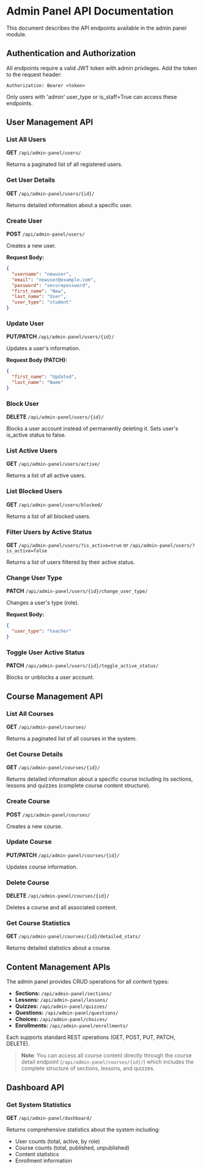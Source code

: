 # Admin Panel API Documentation

This document describes the API endpoints available in the admin panel module.

## Authentication and Authorization

All endpoints require a valid JWT token with admin privileges. Add the token to the request header:

```
Authorization: Bearer <token>
```

Only users with 'admin' user_type or is_staff=True can access these endpoints.

## User Management API

### List All Users

**GET** `/api/admin-panel/users/`

Returns a paginated list of all registered users.

### Get User Details

**GET** `/api/admin-panel/users/{id}/`

Returns detailed information about a specific user.

### Create User

**POST** `/api/admin-panel/users/`

Creates a new user.

**Request Body:**

```json
{
  "username": "newuser",
  "email": "newuser@example.com",
  "password": "securepassword",
  "first_name": "New",
  "last_name": "User",
  "user_type": "student"
}
```

### Update User

**PUT/PATCH** `/api/admin-panel/users/{id}/`

Updates a user's information.

**Request Body (PATCH):**

```json
{
  "first_name": "Updated",
  "last_name": "Name"
}
```

### Block User

**DELETE** `/api/admin-panel/users/{id}/`

Blocks a user account instead of permanently deleting it. Sets user's is_active status to false.

### List Active Users

**GET** `/api/admin-panel/users/active/`

Returns a list of all active users.

### List Blocked Users

**GET** `/api/admin-panel/users/blocked/`

Returns a list of all blocked users.

### Filter Users by Active Status

**GET** `/api/admin-panel/users/?is_active=true` or `/api/admin-panel/users/?is_active=false`

Returns a list of users filtered by their active status.

### Change User Type

**PATCH** `/api/admin-panel/users/{id}/change_user_type/`

Changes a user's type (role).

**Request Body:**

```json
{
  "user_type": "teacher"
}
```

### Toggle User Active Status

**PATCH** `/api/admin-panel/users/{id}/toggle_active_status/`

Blocks or unblocks a user account.

## Course Management API

### List All Courses

**GET** `/api/admin-panel/courses/`

Returns a paginated list of all courses in the system.

### Get Course Details

**GET** `/api/admin-panel/courses/{id}/`

Returns detailed information about a specific course including its sections, lessons and quizzes (complete course content structure).

### Create Course

**POST** `/api/admin-panel/courses/`

Creates a new course.

### Update Course

**PUT/PATCH** `/api/admin-panel/courses/{id}/`

Updates course information.

### Delete Course

**DELETE** `/api/admin-panel/courses/{id}/`

Deletes a course and all associated content.

### Get Course Statistics

**GET** `/api/admin-panel/courses/{id}/detailed_stats/`

Returns detailed statistics about a course.

## Content Management APIs

The admin panel provides CRUD operations for all content types:

- **Sections:** `/api/admin-panel/sections/`
- **Lessons:** `/api/admin-panel/lessons/`
- **Quizzes:** `/api/admin-panel/quizzes/`
- **Questions:** `/api/admin-panel/questions/`
- **Choices:** `/api/admin-panel/choices/`
- **Enrollments:** `/api/admin-panel/enrollments/`

Each supports standard REST operations (GET, POST, PUT, PATCH, DELETE).

> **Note**: You can access all course content directly through the course detail endpoint (`/api/admin-panel/courses/{id}/`) which includes the complete structure of sections, lessons, and quizzes.

## Dashboard API

### Get System Statistics

**GET** `/api/admin-panel/dashboard/`

Returns comprehensive statistics about the system including:

- User counts (total, active, by role)
- Course counts (total, published, unpublished)
- Content statistics
- Enrollment information
